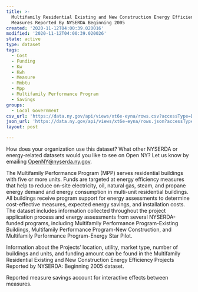```yaml
---
title: >-
  Multifamily Residential Existing and New Construction Energy Efficiency
  Measures Reported By NYSERDA Beginning 2005
created: '2020-11-12T04:00:39.020016'
modified: '2020-11-12T04:00:39.020026'
state: active
type: dataset
tags:
  - Cost
  - Funding
  - Kw
  - Kwh
  - Measure
  - Mmbtu
  - Mpp
  - Multifamily Performance Program
  - Savings
groups:
  - Local Government
csv_url: 'https://data.ny.gov/api/views/xt6e-eyna/rows.csv?accessType=DOWNLOAD'
json_url: 'https://data.ny.gov/api/views/xt6e-eyna/rows.json?accessType=DOWNLOAD'
layout: post

---
```

How does your organization use this dataset? What other NYSERDA or energy-related datasets would you like to see on Open NY? Let us know by emailing OpenNY@nyserda.ny.gov.

The Multifamily Performance Program (MPP) serves residential buildings with five or more units. Funds are targeted at energy efficiency measures that help to reduce on-site electricity, oil, natural gas, steam, and propane energy demand and energy consumption in multi-unit residential buildings. All buildings receive program support for energy assessments to determine cost-effective measures, expected energy savings, and installation costs. The dataset includes information collected throughout the project application process and energy assessments from several NYSERDA-funded programs, including Multifamily Performance Program-Existing Buildings, Multifamily Performance Program-New Construction, and Multifamily Performance Program-Energy Star Pilot.

Information about the Projects’ location, utility, market type, number of buildings and units, and funding amount can be found in the Multifamily Residential Existing and New Construction Energy Efficiency Projects Reported by NYSERDA: Beginning 2005 dataset. 

Reported measure savings account for interactive effects between measures.
